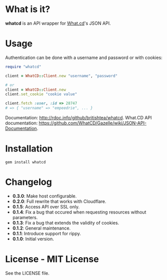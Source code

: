# What is it?

**whatcd** is an API wrapper for [What.cd](http://what.cd)'s JSON API.

# Usage

Authentication can be done with a username and password or with cookies:

```ruby
require "whatcd"

client = WhatCD::Client.new "username", "password"

# or
client = WhatCD::Client.new
client.set_cookie "cookie value"

client.fetch :user, :id => 28747
# => { "username" => "empeedrie", ... }
```

Documentation: http://rdoc.info/github/britishtea/whatcd.
What.CD API documentation: https://github.com/WhatCD/Gazelle/wiki/JSON-API-Documentation.

# Installation

`gem install whatcd`

# Changelog

- **0.3.0**: Make host configurable.
- **0.2.0**: Full rewrite that works with Cloudflare.
- **0.1.5**: Access API over SSL only.
- **0.1.4**: Fix a bug that occured when requesting resources without
parameters.
- **0.1.3**: Fix a bug that extends the validity of cookies.
- **0.1.2**: General maintenance.
- **0.1.1**: Introduce support for rippy.
- **0.1.0**: Initial version.

# License - MIT License

See the LICENSE file.
